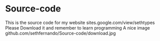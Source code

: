 # Source-code
This is the source code for my website sites.google.com/view/sethtypes
Please Download it and remember to learn programming
 A nice image github.com/sethfernando/Source-code/download.jpg
